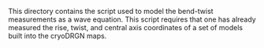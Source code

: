 This directory contains the script used to model the bend-twist measurements as a wave equation. This script requires that one has already measured the rise, twist, and central axis coordinates of a set of models built into the cryoDRGN maps.
